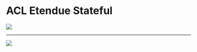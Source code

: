 # ACL Etendue Stateful

![](../../../media/Cours-Infrastructures-réseaux-ACL-Etendue-Stateful-image1.png)

---

![](../../../media/Cours-Infrastructures-réseaux-ACL-Etendue-Stateful-image2.png)





